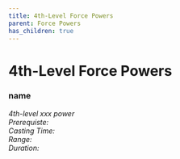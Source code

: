 ```yaml
---
title: 4th-Level Force Powers
parent: Force Powers
has_children: true
---
```

# 4th-Level Force Powers

### name	
*4th-level xxx power*
<br>*Prerequiste:* 
<br>*Casting Time:* 
<br>*Range:* 
<br>*Duration:* 
